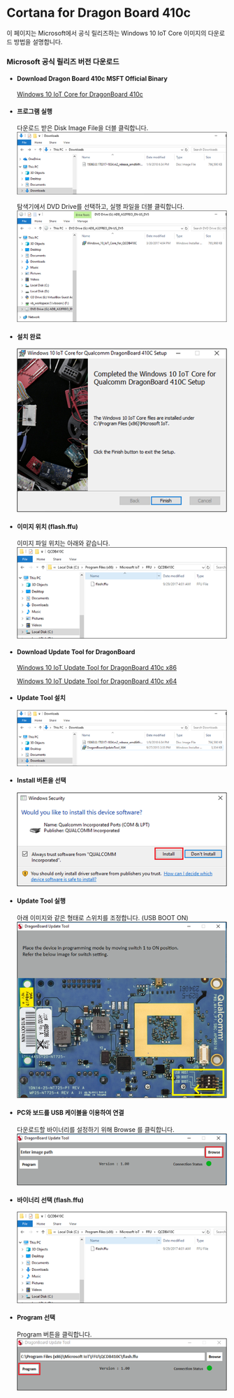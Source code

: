 # Cortana for Dragon Board 410c

이 페이지는 Microsoft에서 공식 릴리즈하는 Windows 10 IoT Core 이미지의 다운로드 방법을 설명합니다.

### Microsoft 공식 릴리즈 버전 다운로드

* #### Download Dragon Board 410c MSFT Official Binary

  [Windows 10 IoT Core for DragonBoard 410c](https://www.microsoft.com/en-us/download/details.aspx?id=55027)

* #### 프로그램 실행

  다운로드 받은 Disk Image File을 더블 클릭합니다.  
    ![](/assets/dragonBoard_release_step_1.png)

  탐색기에서 DVD Drive를 선택하고, 실행 파일을 더블 클릭합니다.  
    ![](/assets/dragonBoard_release_step_2.png)

* #### 설치 완료

  ![](/assets/dragonBoard_release_step_3.png)

* #### 이미지 위치 \(flash.ffu\)

  이미지 파일 위치는 아래와 같습니다.  
    ![](/assets/dragonBoard_release_step_8.png)

* #### Download Update Tool for DragonBoard

  [Windows 10 IoT Update Tool for DragonBoard 410c x86](https://developer.qualcomm.com/download/db410c/windows-10-iot-update-tool-dragonboard-410c-x86.zip)

  [Windows 10 IoT Update Tool for DragonBoard 410c x64](https://developer.qualcomm.com/download/db410c/windows-10-iot-update-tool-dragonboard-410c-x64.zip)

* #### Update Tool 설치

  ![](/assets/dragonBoard_release_step_4.png)

* #### Install 버튼을 선택

  ![](/assets/dragonBoard_release_step_5.png)

* #### Update Tool 실행

  아래 이미지와 같은 형태로 스위치를 조정합니다. \(USB BOOT ON\)  
  ![](/assets/dragonBoard_release_step_6.png)

* #### PC와 보드를 USB 케이블을 이용하여 연결

  다운로드할 바이너리를 설정하기 위해 Browse 를 클릭합니다.  
  ![](/assets/dragonBoard_release_step_7.png)

* #### 바이너리 선택 \(flash.ffu\)

  ![](/assets/dragonBoard_release_step_8.png)

* #### Program 선택

  Program 버튼을 클릭합니다.  
  ![](/assets/dragonBoard_release_step_9.png)



